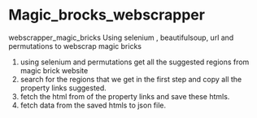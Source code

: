 # Magic_brocks_webscrapper
webscrapper_magic_bricks
Using selenium , beautifulsoup, url and permutations to webscrap magic bricks
1. using selenium and permutations get all the suggested regions from magic brick website
2. search for the regions that we get in the first step and copy all the property links suggested.
3. fetch the html from of the property links and save these htmls.
4. fetch data from the saved htmls to json file.
